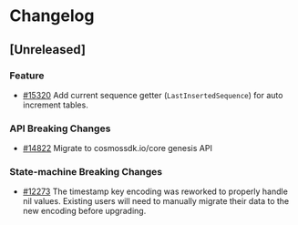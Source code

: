 <!--
Guiding Principles:

Changelogs are for humans, not machines.
There should be an entry for every single version.
The same types of changes should be grouped.
Versions and sections should be linkable.
The latest version comes first.
The release date of each version is displayed.
Mention whether you follow Semantic Versioning.

Usage:

Change log entries are to be added to the Unreleased section under the
appropriate stanza (see below). Each entry should ideally include a tag and
the Github issue reference in the following format:

* (<tag>) \#<issue-number> message

The issue numbers will later be link-ified during the release process so you do
not have to worry about including a link manually, but you can if you wish.

Types of changes (Stanzas):

"Features" for new features.
"Improvements" for changes in existing functionality.
"Deprecated" for soon-to-be removed features.
"Bug Fixes" for any bug fixes.
"Client Breaking" for breaking Protobuf, gRPC and REST routes used by end-users.
"CLI Breaking" for breaking CLI commands.
"API Breaking" for breaking exported APIs used by developers building on SDK.
Ref: https://keepachangelog.com/en/1.0.0/
-->

# Changelog

## [Unreleased]

### Feature

* [#15320](https://github.com/cosmos/cosmos-sdk/pull/15320) Add current sequence getter (`LastInsertedSequence`) for auto increment tables.

### API Breaking Changes

* [#14822](https://github.com/cosmos/cosmos-sdk/pull/14822) Migrate to cosmossdk.io/core genesis API

### State-machine Breaking Changes

* [#12273](https://github.com/cosmos/cosmos-sdk/pull/12273) The timestamp key encoding was reworked to properly handle nil values. Existing users will need to manually migrate their data to the new encoding before upgrading.
